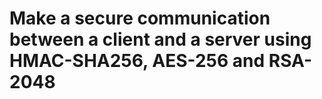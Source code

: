# Make a secure communication between a client and a server using HMAC-SHA256, AES-256 and RSA-2048
